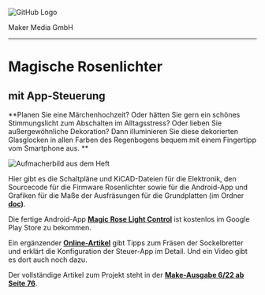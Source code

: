 ![GitHub Logo](http://www.heise.de/make/icons/make_logo.png)

Maker Media GmbH

***

# Magische Rosenlichter 

##  mit App-Steuerung

**Planen Sie eine Märchenhochzeit? Oder hätten Sie gern ein schönes  Stimmungslicht zum Abschalten im Alltagsstress? Oder lieben Sie  außergewöhnliche Dekoration? Dann illuminieren Sie diese dekorierten  Glasglocken in allen Farben des Regenbogens bequem mit einem Fingertipp  vom Smartphone aus.   **

![Aufmacherbild aus dem Heft](./doc/Aufmacher.jpg)

Hier gibt es die Schaltpläne und KiCAD-Dateien für die Elektronik, den Sourcecode für die Firmware Rosenlichter sowie für die Android-App und Grafiken für die Maße der Ausfräsungen für die Grundplatten (im Ordner **[doc](./doc))**.   

Die fertige Android-App **[Magic Rose Light Control](https://play.google.com/store/apps/details?id=com.tabo.roselightcontrol)** ist kostenlos im Google Play Store zu bekommen.

Ein ergänzender **[Online-Artikel](https://heise.de/-7336257)** gibt Tipps zum Fräsen der Sockelbretter und erklärt die Konfiguration der Steuer-App im Detail. Und ein Video gibt es dort auch noch dazu.

Der vollständige Artikel zum Projekt steht in der **[Make-Ausgabe 6/22 ab Seite 76]([https://www.heise.de/select/make/2022/6/2221911250660040729)**.